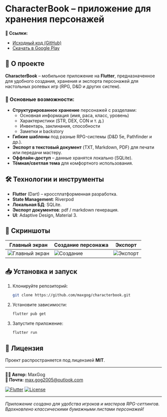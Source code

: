 # CharacterBook – приложение для хранения персонажей

**🔗 Ссылки:**
- [Исходный код (GitHub)](https://github.com/maxgog/characterbook)
- [Скачать в Google Play](https://play.google.com/store/apps/details?id=ru.maxgog.listcharacters&hl)

## 📌 О проекте

**CharacterBook** – мобильное приложение на **Flutter**, предназначенное для удобного создания, хранения и экспорта персонажей для настольных ролевых игр (RPG, D&D и других систем).

### 🎯 Основные возможности:
- **Структурированное хранение** персонажей с разделами:
    - Основная информация (имя, раса, класс, уровень)
    - Характеристики (STR, DEX, CON и т. д.)
    - Инвентарь, заклинания, способности
    - Заметки и backstory
- **Гибкие шаблоны** под разные RPG-системы (D&D 5e, Pathfinder и др.).
- **Экспорт в текстовый документ** (TXT, Markdown, PDF) для печати или передачи мастеру.
- **Оффлайн-доступ** – данные хранятся локально (SQLite).
- **Тёмная/светлая тема** для комфортного использования.

## 🛠 Технологии и инструменты
- **Flutter** (Dart) – кроссплатформенная разработка.
- **State Management**: Riverpod
- **Локальная БД**: SQLite.
- **Экспорт документов**: pdf / markdown генерация.
- **UI**: Adaptive Design, Material 3.

## 📸 Скриншоты
| Главный экран | Создание персонажа | Экспорт |  
|--------------|-------------------|---------|  
| ![Главный экран](https://play-lh.googleusercontent.com/-y1romlFaXEzwBo8pT0XOto_PM2BWmrk8EZ9Ax-qk41W6zToI9FSjEYTfoxCwNLZhx4=w5120-h2880) | ![Создание](https://play-lh.googleusercontent.com/JPxZ6-nUxotrLGXVQuBzTurZbXl7QcuNC_O-Cgap3DDIOJlPRjsfFl7D6weBMb0NXBc7=w5120-h2880) | ![Экспорт](https://play-lh.googleusercontent.com/eI1tfIuAT2q18LAImzaQuC3mO2HMFooXsl5bwqRBz8pQnGriXyGeiyFTf3Fr_MtbhQ=w5120-h2880) |  

## 📥 Установка и запуск
1. Клонируйте репозиторий:
   ```bash  
   git clone https://github.com/maxgog/characterbook.git  
   ```  
2. Установите зависимости:
   ```bash  
   flutter pub get  
   ```  
3. Запустите приложение:
   ```bash  
   flutter run  
   ```  

## 📄 Лицензия
Проект распространяется под лицензией **MIT**.

---  
**👨‍💻 Автор:** MaxGog  
**📧 Почта:** max.gog2005@outlook.com

[![Flutter](https://img.shields.io/badge/Flutter-3.13-blue)]() [![License](https://img.shields.io/badge/License-MIT-green)]()

---  
*Приложение создано для удобства игроков и мастеров RPG-сеттингов. Вдохновлено классическими бумажными листами персонажей!*
